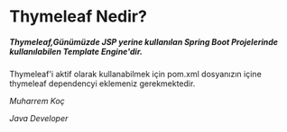 # Thymeleaf Nedir?

##### Thymeleaf,Günümüzde JSP yerine kullanılan Spring Boot Projelerinde kullanılabilen Template Engine'dir.
Thymeleaf'i aktif olarak kullanabilmek için pom.xml dosyanızın içine thymeleaf dependencyi eklemeniz gerekmektedir.


*Muharrem Koç*

*Java Developer*